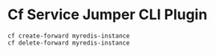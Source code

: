 # Cf Service Jumper CLI Plugin


```shell
cf create-forward myredis-instance
cf delete-forward myredis-instance
```
